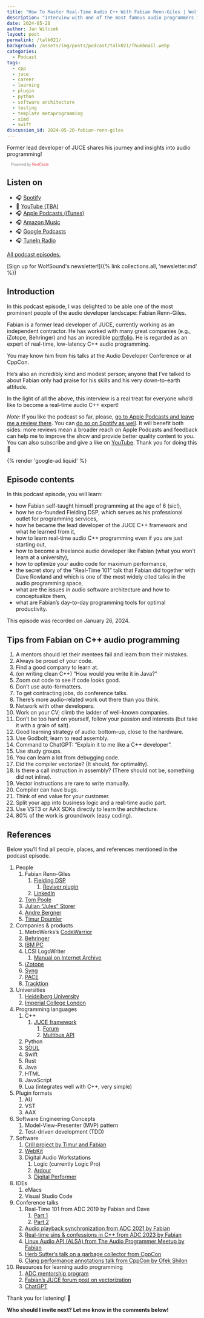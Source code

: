 ```yaml
---
title: "How To Master Real-Time Audio C++ With Fabian Renn-Giles | WolfTalk #021"
description: "Interview with one of the most famous audio programmers in the world: author of many audio plugins, libraries, and apps. Learn his strategies for real-time, performant C++ audio code."
date: 2024-05-20
author: Jan Wilczek
layout: post
permalink: /talk021/
background: /assets/img/posts/podcast/talk021/Thumbnail.webp
categories:
  - Podcast
tags:
  - cpp
  - juce
  - career
  - learning
  - plugin
  - python
  - software architecture
  - testing
  - template metaprogramming
  - simd
  - swift
discussion_id: 2024-05-20-fabian-renn-giles
---
```

Former lead developer of JUCE shares his journey and insights into audio programming!

<script async defer onload="redcircleIframe();" src="https://api.podcache.net/embedded-player/sh/bf40a1d2-7e41-4ddb-8c3a-ed82394723ba/ep/04962693-6dc4-41a3-b5ca-1a80921df0ca"></script> <div class="redcirclePlayer-04962693-6dc4-41a3-b5ca-1a80921df0ca"></div> <style> .redcircle-link:link { color: #ea404d; text-decoration: none; } .redcircle-link:hover { color: #ea404d; } .redcircle-link:active { color: #ea404d; } .redcircle-link:visited { color: #ea404d; } </style>
<p style="margin-top:3px;margin-left:11px;font-family: sans-serif;font-size: 10px; color: gray;">Powered by <a class="redcircle-link" href="https://redcircle.com?utm_source=rc_embedded_player&utm_medium=web&utm_campaign=embedded_v1">RedCircle</a></p>

## Listen on

* 🎧 [Spotify](https://open.spotify.com/episode/0fQw83kqXXXAy4BZj7L0jf?si=jVpQMeL9Qry16Rww103OuA)
* 🎥 [YouTube (TBA)](#)
* 🎧 [Apple Podcasts (iTunes)](https://podcasts.apple.com/us/podcast/how-to-master-real-time-audio-c-with-fabian-renn-giles/id1595913701?i=1000656174630)
* 🎧 [Amazon Music](https://music.amazon.com/podcasts/b42682b5-61ba-4a6f-8b11-aed42b07ef9f/episodes/d06ac668-48cb-44d6-8d75-95c908f77ad5/how-to-master-realtime-audio-c-with-fabian-renngiles-wolftalk-021)
* 🎧 [Google Podcasts](https://podcasts.google.com/feed/aHR0cHM6Ly9mZWVkcy5yZWRjaXJjbGUuY29tL2JmNDBhMWQyLTdlNDEtNGRkYi04YzNhLWVkODIzOTQ3MjNiYQ/episode/OTM0NTIwYTMtZjNjZi00ZTVjLWFjOWYtMDI3YWU2NzhmMmJi?sa=X&ved=0CAUQkfYCahcKEwiIzuKvgJ2GAxUAAAAAHQAAAAAQAQ)
* 🎧 [TuneIn Radio](http://tun.in/tBl1zt)

[All podcast episodes.](/podcast)

[Sign up for WolfSound's newsletter!]({% link collections.all, 'newsletter.md' %})

## Introduction

In this podcast episode, I was delighted to be able one of the most prominent people of the audio developer landscape: Fabian Renn-Giles.

Fabian is a former lead developer of JUCE, currently working as an independent contractor. He has worked with many great companies (e.g., iZotope, Behringer) and has an incredible [portfolio](https://www.linkedin.com/in/fabian-r-8392bb90/). He is regarded as an expert of real-time, low-latency C++ audio programming.

You may know him from his talks at the Audio Developer Conference or at CppCon.

He’s also an incredibly kind and modest person; anyone that I’ve talked to about Fabian only had praise for his skills and his very down-to-earth attitude.

In the light of all the above, this interview is a real treat for everyone who’d like to become a real-time audio C++ expert!

*Note:* If you like the podcast so far, please, [go to Apple Podcasts and leave me a review there](https://podcasts.apple.com/us/podcast/wolftalk-podcast-about-audio-programming-people-careers/id1595913701). You can [do so on Spotify as well](https://open.spotify.com/show/5xc7EJiH9shG6zdSC5ejyw?si=eb35597e60a54e70). It will benefit both sides: more reviews mean a broader reach on Apple Podcasts and feedback can help me to improve the show and provide better quality content to you. You can also subscribe and give a like on [YouTube](https://youtube.com/c/WolfSoundAudio). Thank you for doing this 🙏

{% render 'google-ad.liquid' %}

## Episode contents

In this podcast episode, you will learn:

* how Fabian self-taught himself programming at the age of 6 (sic!),
* how he co-founded Fielding DSP, which serves as his professional outlet for programming services,
* how he became the lead developer of the JUCE C++ framework and what he learned from it,
* how to learn real-time audio C++ programming even if you are just starting out,
* how to become a freelance audio developer like Fabian (what you won’t learn at a university),
* how to optimize your audio code for maximum performance,
* the secret story of the “Real-Time 101” talk that Fabian did together with Dave Rowland and which is one of the most widely cited talks in the audio programming space,
* what are the issues in audio software architecture and how to conceptualize them,
* what are Fabian’s day-to-day programming tools for optimal productivity.

This episode was recorded on January 26, 2024.

## Tips from Fabian on C++ audio programming

1. A mentors should let their mentees fail and learn from their mistakes.
2. Always be proud of your code.
3. Find a good company to learn at.
4. (on writing clean C++) “How would you write it in Java?”
5. Zoom out code to see if code looks good.
6. Don’t use auto-formatters.
7. To get contracting jobs, do conference talks.
8. There’s more audio-related work out there than you think.
9. Network with other developers.
10. Work on your CV; climb the ladder of well-known companies.
11. Don’t be too hard on yourself, follow your passion and interests (but take it with a grain of salt).
12. Good learning strategy of audio: bottom-up, close to the hardware.
13. Use Godbolt; learn to read assembly.
14. Command to ChatGPT: “Explain it to me like a C++ developer”.
15. Use study groups.
16. You can learn a lot from debugging code.
17. Did the compiler vectorize? (It should, for optimality).
18. Is there a call instruction in assembly? (There should not be, something did not inline).
19. Vector instructions are rare to write manually.
20. Compiler can have bugs.
21. Think of end value for your customer.
22. Split your app into business logic and a real-time audio part.
23. Use VST3 or AAX SDKs directly to learn the architecture.
24. 80% of the work is groundwork (easy coding).

## References

Below you’ll find all people, places, and references mentioned in the podcast episode.

1. People
    1. Fabian Renn-Giles
        1. [Fielding DSP](https://www.fieldingdsp.com/home)
            1. [Reviver plugin](https://www.fieldingdsp.com/reviver)
        2. [LinkedIn](https://www.linkedin.com/in/fabian-r-8392bb90)
    2. [Tom Poole](https://www.linkedin.com/in/tbpoole/)
    3. [Julian “Jules” Storer](https://www.linkedin.com/in/julian-storer-2412b194/)
    4. [Andre Bergner](https://www.linkedin.com/in/andrebergner/)
    5. [Timur Doumler](https://timur.audio/)
2. Companies & products
    1. MetroWerks’s [CodeWarrior](https://en.wikipedia.org/wiki/CodeWarrior)
    2. [Behringer](https://www.behringer.com/)
    3. [IBM PC](https://en.wikipedia.org/wiki/IBM_Personal_Computer)
    4. LCSI LogoWriter
        1. [Manual on Internet Archive](https://archive.org/details/logowriterteachersmanual)
    5. [iZotope](https://www.izotope.com/)
    6. [Syng](https://syngspace.com/)
    7. [PACE](https://paceap.com/)
    8. [Tracktion](https://www.tracktion.com/)
3. Universities
    1. [Heidelberg University](https://www.uni-heidelberg.de/en)
    2. [Imperial College London](https://www.imperial.ac.uk/)
4. Programming languages
    1. C++
        1. [JUCE framework](https://juce.com/)
            1. [Forum](https://forum.juce.com/)
            2. [Multibus API](https://forum.juce.com/t/multibus-api/18491)
    2. Python
    3. [SOUL](https://soul.dev/)
    4. Swift
    5. Rust
    6. Java
    7. HTML
    8. JavaScript
    9. Lua (integrates well with C++, very simple)
5. Plugin formats
    1. AU
    2. VST
    3. AAX
6. Software Engineering Concepts
    1. Model-View-Presenter (MVP) pattern
    2. Test-driven development (TDD)
7. Software
    1. [Crill project by Timur and Fabian](https://github.com/crill-dev/crill)
    2. [WebKit](https://webkit.org/)
    3. Digital Audio Workstations
        1. Logic (currently Logic Pro)
        2. [Ardour](https://ardour.org/)
        3. [Digital Performer](https://motu.com/en-us/products/software/dp/)
8. IDEs
    1. eMacs
    2. Visual Studio Code
9. Conference talks
    1. Real-Time 101 from ADC 2019 by Fabian and Dave
        1. [Part 1](https://youtu.be/Q0vrQFyAdWI?si=ppAemJP-O7118OZZ)
        2. [Part 2](https://youtu.be/PoZAo2Vikbo?si=gJHqlga6_br-8uSS)
    2. [Audio playback synchronization from ADC 2021 by Fabian](https://www.youtube.com/watch?v=8jHLusUVa2Y&ab_channel=ADC-AudioDeveloperConference)
    3. [Real-time sins & confessions in C++ from ADC 2023 by Fabian](https://www.youtube.com/watch?v=JG7lqt7V1uY&ab_channel=ADC-AudioDeveloperConference)
    4. [Linux Audio API (ALSA) from The Audio Programmer Meetup by Fabian](https://youtu.be/-wDVPreDNjE?si=MoT2hxIcQGDK7Oya)
    5. [Herb Sutter’s talk on a garbage collector from CppCon](https://youtu.be/JfmTagWcqoE?si=G1x2ztWVyucKPet1)
    6. [Clang performance annotations talk from CppCon by Ofek Shilon](https://www.youtube.com/watch?v=qmEsx4MbKoc&ab_channel=CppCon)
10. Resources for learning audio programming
    1. [ADC mentorship program](https://audio.dev/mentorship/)
    2. [Fabian’s JUCE forum post on vectorization](https://forum.juce.com/t/simdregister-is-it-worth-it/53362/4)
    3. [ChatGPT](https://chatgpt.com/)

Thank you for listening! 🙏

**Who should I invite next? Let me know in the comments below!**
